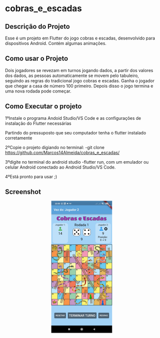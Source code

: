 # cobras_e_escadas

## Descrição do Projeto 

Esse é um projeto em Flutter do jogo cobras e escadas, desenvolvido para dispositivos Android. Contém algumas animações.

## Como usar o Projeto 

Dois jogadores se revezam em turnos jogando dados, a partir dos valores dos dados, as pessoas automaticamente se movem pelo tabuleiro, seguindo as regras do tradicional jogo cobras e escadas. Ganha o jogador que chegar a casa de número 100 primeiro. Depois disso o jogo termina e uma nova rodada pode começar.

## Como Executar o projeto

1ºInstale o programa Andoid Studio/VS Code e as configurações de instalação do Flutter necessárias

Partindo do pressuposto que seu computador tenha o flutter instalado corretamente

2ºCopie o projeto digiando no terminal: -git clone https://github.com/Marcos14Almeida/cobras_e_escadas/

3ºdigite no terminal do android studio -flutter run, com um emulador ou celular Android conectado ao Android Studio/VS Code.

4ºEstá pronto para usar ;)

## Screenshot

<p align="center">
  <img src="https://github.com/Marcos14Almeida/cobras_e_escadas/blob/master/screenshot.jpg" width="200" title="Screenshot">
  </a>
</p>
